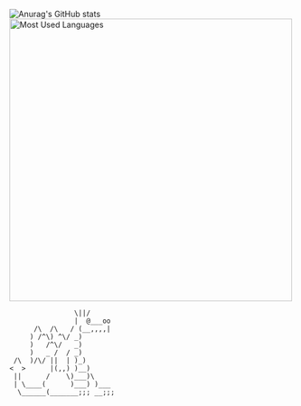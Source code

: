 ![Anurag's GitHub stats](https://github-readme-stats.vercel.app/api?username=hxrii&theme=great-gatsby&show_icons=true) <img src = "https://github-readme-stats.vercel.app/api/top-langs/?username=hxrii&show_icons=true&layout=compact&theme=great-gatsby" alt="Most Used Languages" width="500px">
```
                \||/           
                |  @___oo                
      /\  /\   / (__,,,,|               
     ) /^\) ^\/ _)                             
     )   /^\/   _)                                
     )   _ /  / _)                                
 /\  )/\/ ||  | )_)                                  
<  >      |(,,) )__)
 ||      /    \)___)\
 | \____(      )___) )___
  \______(_______;;; __;;;
```
